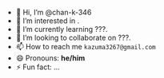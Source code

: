 - 👋 Hi, I’m @chan-k-346
- 👀 I’m interested in .
- 🌱 I’m currently learning ???.
- 💞️ I’m looking to collaborate on ???.
- 📫 How to reach me `kazuma3267@gmail.com`
- 😄 Pronouns: **he/him**
- ⚡ Fun fact: ...

<!---
chan-k-346/chan-k-346 is a ✨ special ✨ repository because its `README.md` (this file) appears on your GitHub profile.
You can click the Preview link to take a look at your changes.
--->
